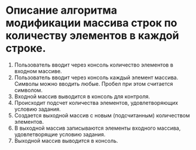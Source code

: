 # Описание алгоритма модификации массива строк по количеству элементов в каждой строке.
1. Пользователь вводит через консоль количество элементов в входном массиве.
2. Пользователь вводит через консоль каждый элемент массива. Символы можно вводить любые. Пробел при этом считается символом.
3. Входной массив выводится в консоль для контроля.
4. Происходит подсчет количества элементов, удовлетворяющих условию задания.
5. Создается выходной массив с новым (подсчитанным) количеством элементов.
6. В выходной массив записываются элементы входного массива, удовлетворящие условию задания.
7. Выходной массив выводится в консоль.